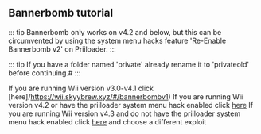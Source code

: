 ## Bannerbomb tutorial

::: tip
Bannerbomb only works on v4.2 and below, but this can be circumvented by using the system menu hacks feature 'Re-Enable Bannerbomb v2' on Priiloader.
:::

::: tip
If you have a folder named 'private' already rename it to 'privateold' before continuing.#
:::

If you are running Wii version v3.0-v4.1 click [here]/https://wii.skyybrew.xyz/#/bannerbombv1)
If you are running Wii version v4.2 or have the priiloader system menu hack enabled click [here](https://wii.skyybrew.xyz/#/bannerbombv2)
If you are running Wii version v4.3 and do not have the priiloader system menu hack enabled click [here](https://wii.skyybrew.xyz/#/chooseyourexploit) and choose a different exploit
